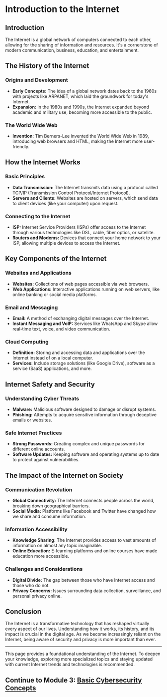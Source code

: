 # Introduction to the Internet

## Introduction
The Internet is a global network of computers connected to each other, allowing for the sharing of information and resources. It's a cornerstone of modern communication, business, education, and entertainment.

## The History of the Internet
### Origins and Development
- **Early Concepts:** The idea of a global network dates back to the 1960s with projects like ARPANET, which laid the groundwork for today's Internet.
- **Expansion:** In the 1980s and 1990s, the Internet expanded beyond academic and military use, becoming more accessible to the public.

### The World Wide Web
- **Invention:** Tim Berners-Lee invented the World Wide Web in 1989, introducing web browsers and HTML, making the Internet more user-friendly.

## How the Internet Works
### Basic Principles
- **Data Transmission:** The Internet transmits data using a protocol called TCP/IP (Transmission Control Protocol/Internet Protocol).
- **Servers and Clients:** Websites are hosted on servers, which send data to client devices (like your computer) upon request.

### Connecting to the Internet
- **ISP:** Internet Service Providers (ISPs) offer access to the Internet through various technologies like DSL, cable, fiber optics, or satellite.
- **Routers and Modems:** Devices that connect your home network to your ISP, allowing multiple devices to access the Internet.

## Key Components of the Internet
### Websites and Applications
- **Websites:** Collections of web pages accessible via web browsers.
- **Web Applications:** Interactive applications running on web servers, like online banking or social media platforms.

### Email and Messaging
- **Email:** A method of exchanging digital messages over the Internet.
- **Instant Messaging and VoIP:** Services like WhatsApp and Skype allow real-time text, voice, and video communication.

### Cloud Computing
- **Definition:** Storing and accessing data and applications over the Internet instead of on a local computer.
- **Services:** Include storage solutions (like Google Drive), software as a service (SaaS) applications, and more.

## Internet Safety and Security
### Understanding Cyber Threats
- **Malware:** Malicious software designed to damage or disrupt systems.
- **Phishing:** Attempts to acquire sensitive information through deceptive emails or websites.

### Safe Internet Practices
- **Strong Passwords:** Creating complex and unique passwords for different online accounts.
- **Software Updates:** Keeping software and operating systems up to date to protect against vulnerabilities.

## The Impact of the Internet on Society
### Communication Revolution
- **Global Connectivity:** The Internet connects people across the world, breaking down geographical barriers.
- **Social Media:** Platforms like Facebook and Twitter have changed how we share and consume information.

### Information Accessibility
- **Knowledge Sharing:** The Internet provides access to vast amounts of information on almost any topic imaginable.
- **Online Education:** E-learning platforms and online courses have made education more accessible.

### Challenges and Considerations
- **Digital Divide:** The gap between those who have Internet access and those who do not.
- **Privacy Concerns:** Issues surrounding data collection, surveillance, and personal privacy online.

## Conclusion
The Internet is a transformative technology that has reshaped virtually every aspect of our lives. Understanding how it works, its history, and its impact is crucial in the digital age. As we become increasingly reliant on the Internet, being aware of security and privacy is more important than ever.

---

This page provides a foundational understanding of the Internet. To deepen your knowledge, exploring more specialized topics and staying updated with current Internet trends and technologies is recommended.

## Continue to Module 3: [Basic Cybersecurity Concepts](/learning-paths/absolute-beginner/intro-cybersecurity-concepts.md)

